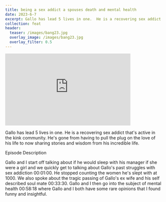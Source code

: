 ```yaml
---
title: being a sex addict a spouses death and mental health
date: 2023-6-7
excerpt: Gallo has lead 5 lives in one.  He is a recovering sex addict that's active in the kink community.  He's gone from having to pull the plug on the love of his life to now sharing stories and wisdom from his incredible life.
collection: feat
header:
  teaser: /images/bang23.jpg
  overlay_image: /images/bang23.jpg
  overlay_filter: 0.5
---
```


<iframe src='https://open.spotify.com/embed/episode/' width='80%' height='232' frameborder='0' allowtransparency='true' allow='encrypted-media'></iframe>

Gallo has lead 5 lives in one.  He is a recovering sex addict that's active in the kink community.  He's gone from having to pull the plug on the love of his life to now sharing stories and wisdom from his incredible life.

 

Episode Description

Gallo and I start off talking about if he would sleep with his manager if she were a girl and we quickly get to talking about Gallo's past struggles with sex addiction 00:01:00.  He stopped counting the women he's slept with at 1000.  We also spoke about the tragic passing of Gallo's ex wife and his self described soul mate 00:33:30.  Gallo and I then go into the subject of mental health 00:58:18 where Gallo and I both have some rare opinions that I found funny and insightful.
